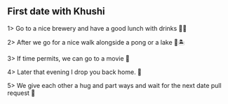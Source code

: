## First date with Khushi
    

1> Go to a nice brewery and have a good lunch with drinks 🍻🍔

2> After we go for a nice walk alongside a pong or a lake 👫🏝️

3> If time permits, we can go to a movie 🎥

4> Later that evening I drop you back home. 🚗

5> We give each other a hug and part ways and wait for the next date pull request 💌



